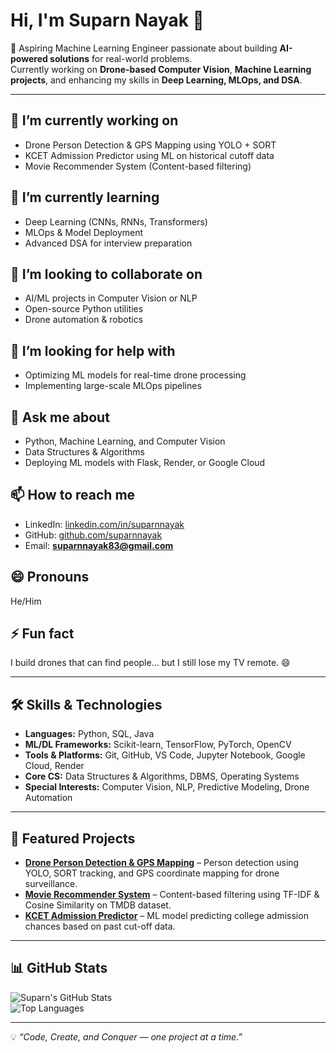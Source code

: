 # Hi, I'm Suparn Nayak 👋

🚀 Aspiring Machine Learning Engineer passionate about building **AI-powered solutions** for real-world problems.  
Currently working on **Drone-based Computer Vision**, **Machine Learning projects**, and enhancing my skills in **Deep Learning, MLOps, and DSA**.

---

## 🔭 I’m currently working on
- Drone Person Detection & GPS Mapping using YOLO + SORT  
- KCET Admission Predictor using ML on historical cutoff data  
- Movie Recommender System (Content-based filtering)

## 🌱 I’m currently learning
- Deep Learning (CNNs, RNNs, Transformers)  
- MLOps & Model Deployment  
- Advanced DSA for interview preparation

## 👯 I’m looking to collaborate on
- AI/ML projects in Computer Vision or NLP  
- Open-source Python utilities  
- Drone automation & robotics

## 🤔 I’m looking for help with
- Optimizing ML models for real-time drone processing  
- Implementing large-scale MLOps pipelines

## 💬 Ask me about
- Python, Machine Learning, and Computer Vision  
- Data Structures & Algorithms  
- Deploying ML models with Flask, Render, or Google Cloud

## 📫 How to reach me
- LinkedIn: [linkedin.com/in/suparnnayak](https://www.linkedin.com/in/suparnnayak-69aa27297/)  
- GitHub: [github.com/suparnnayak](https://github.com/suparnnayak)  
- Email: **suparnnayak83@gmail.com**

## 😄 Pronouns
He/Him

## ⚡ Fun fact
I build drones that can find people… but I still lose my TV remote. 😄

---

## 🛠 Skills & Technologies
- **Languages:** Python, SQL, Java  
- **ML/DL Frameworks:** Scikit-learn, TensorFlow, PyTorch, OpenCV  
- **Tools & Platforms:** Git, GitHub, VS Code, Jupyter Notebook, Google Cloud, Render  
- **Core CS:** Data Structures & Algorithms, DBMS, Operating Systems  
- **Special Interests:** Computer Vision, NLP, Predictive Modeling, Drone Automation

---

## 📌 Featured Projects
- [**Drone Person Detection & GPS Mapping**](#) – Person detection using YOLO, SORT tracking, and GPS coordinate mapping for drone surveillance.  
- [**Movie Recommender System**](#) – Content-based filtering using TF-IDF & Cosine Similarity on TMDB dataset.  
- [**KCET Admission Predictor**](#) – ML model predicting college admission chances based on past cut-off data.

---

## 📊 GitHub Stats
![Suparn's GitHub Stats](https://github-readme-stats.vercel.app/api?username=suparnnayak&show_icons=true&theme=tokyonight)  
![Top Languages](https://github-readme-stats.vercel.app/api/top-langs/?username=suparnnayak&layout=compact&theme=tokyonight)

---

💡 *“Code, Create, and Conquer — one project at a time.”*
